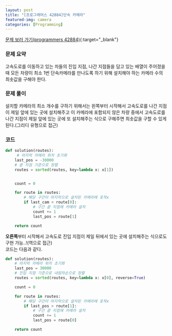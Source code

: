 ```yaml
---
layout: post
title: "[프로그래머스 42884]단속 카메라"
featured-img: camera
categories: [Programming]
---
```


[문제 보러 가기(programmers 42884)](https://programmers.co.kr/learn/courses/30/lessons/42884){:target="\_blank"}

### 문제 요약

고속도로를 이동하고 있는 차들의 진입 지점, 나간 지점들을 담고 있는 배열이 주어졌을 때 모든 차량이 최소 1번 단속카메라를 만나도록 하기 위해 설치해야 하는 카메라 수의 최솟값을 구해야 한다.

### 문제 풀이

설치할 카메라의 최소 개수를 구하기 위해서는 왼쪽부터 시작해서 고속도로를 나간 지점이 제일 앞에 있는 곳에 설치해주고 이 카메라에 포함되지 않은 차량 중에서 고속도로를 나간 지점이 제일 앞에 있는 곳에 또 설치해주는 식으로 구해주면 최솟값을 구할 수 있게 된다.(그리디 유형으로 접근)

### 코드

```python
def solution(routes):
     # 마지막 카메라 위치 초기화
    last_pos = -30000
    # 끝 지점 기준으로 정렬
    routes = sorted(routes, key=lambda x: x[1])


    count = 0

    for route in routes:
        # 해당 구간이 마지막으로 설치된 카메라에 포착x
        if last_cam < route[0]:
            # 구간 끝 지점에 카메라 설치
            count += 1
            last_pos = route[1]

    return count
```

**오른쪽**부터 시작해서 고속도로 진입 지점이 제일 뒤에서 있는 곳에 설치해주는 식으로도 구현 가능..!(역으로 접근)  
코드는 다음과 같다.

```python
def solution(routes):
    # 마지막 카메라 위치 초기화
    last_pos = 30000
    # 진입 지점 기준으로 내림차순으로 정렬
    routes = sorted(routes, key=lambda x: x[0], reverse=True)

    count = 0

    for route in routes:
        # 해당 구간이 마지막으로 설치된 카메라에 포착x
        if last_pos > route[1]:
            # 구간 끝 지점에 카메라 설치
            count += 1
            last_pos = route[0]

    return count
```
